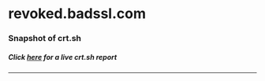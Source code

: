 # revoked.badssl.com
### Snapshot of crt.sh
##### Click [here](https://crt.sh/?q=2E0F66A9F9E764C33008482058FE0D92FC0EC0B122FBE994ED7BF6463668CDD4) for a live crt.sh report

---
